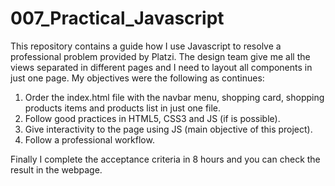 # 007_Practical_Javascript
This repository contains a guide how I use Javascript to resolve a professional problem provided by Platzi. The design team give me all the views separated in different pages and I need to layout all components in just one page. 
My objectives were the following as continues:

1. Order the index.html file with the navbar menu, shopping card, shopping products items and products list in just one file. 
2. Follow good practices in HTML5, CSS3 and JS (if is possible).
3. Give interactivity to the page using JS (main objective of this project).
4. Follow a professional workflow.

Finally I complete the acceptance criteria in 8 hours and you can check the result in the webpage.
